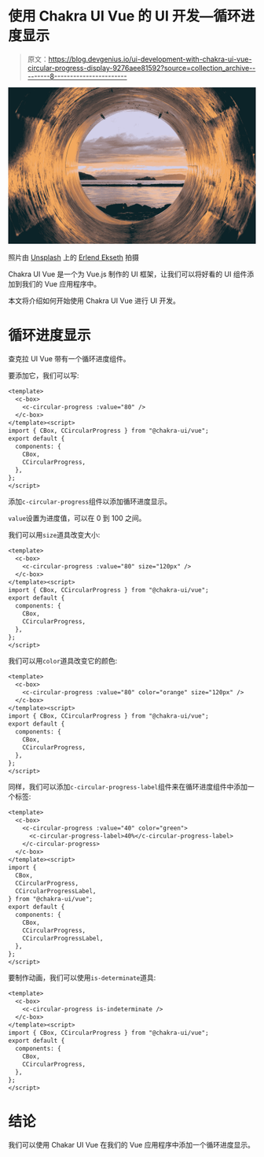 # 使用 Chakra UI Vue 的 UI 开发—循环进度显示

> 原文：<https://blog.devgenius.io/ui-development-with-chakra-ui-vue-circular-progress-display-9276aee81592?source=collection_archive---------8----------------------->

![](img/7f5f9241ade9c364047e861933f18747.png)

照片由 [Unsplash](https://unsplash.com?utm_source=medium&utm_medium=referral) 上的 [Erlend Ekseth](https://unsplash.com/@er1end?utm_source=medium&utm_medium=referral) 拍摄

Chakra UI Vue 是一个为 Vue.js 制作的 UI 框架，让我们可以将好看的 UI 组件添加到我们的 Vue 应用程序中。

本文将介绍如何开始使用 Chakra UI Vue 进行 UI 开发。

# 循环进度显示

查克拉 UI Vue 带有一个循环进度组件。

要添加它，我们可以写:

```
<template>
  <c-box>
    <c-circular-progress :value="80" />
  </c-box>
</template><script>
import { CBox, CCircularProgress } from "@chakra-ui/vue";
export default {
  components: {
    CBox,
    CCircularProgress,
  },
};
</script>
```

添加`c-circular-progress`组件以添加循环进度显示。

`value`设置为进度值，可以在 0 到 100 之间。

我们可以用`size`道具改变大小:

```
<template>
  <c-box>
    <c-circular-progress :value="80" size="120px" />
  </c-box>
</template><script>
import { CBox, CCircularProgress } from "@chakra-ui/vue";
export default {
  components: {
    CBox,
    CCircularProgress,
  },
};
</script>
```

我们可以用`color`道具改变它的颜色:

```
<template>
  <c-box>
    <c-circular-progress :value="80" color="orange" size="120px" />
  </c-box>
</template><script>
import { CBox, CCircularProgress } from "@chakra-ui/vue";
export default {
  components: {
    CBox,
    CCircularProgress,
  },
};
</script>
```

同样，我们可以添加`c-circular-progress-label`组件来在循环进度组件中添加一个标签:

```
<template>
  <c-box>
    <c-circular-progress :value="40" color="green">
      <c-circular-progress-label>40%</c-circular-progress-label>
    </c-circular-progress>
  </c-box>
</template><script>
import {
  CBox,
  CCircularProgress,
  CCircularProgressLabel,
} from "@chakra-ui/vue";
export default {
  components: {
    CBox,
    CCircularProgress,
    CCircularProgressLabel,
  },
};
</script>
```

要制作动画，我们可以使用`is-determinate`道具:

```
<template>
  <c-box>
    <c-circular-progress is-indeterminate />
  </c-box>
</template><script>
import { CBox, CCircularProgress } from "@chakra-ui/vue";
export default {
  components: {
    CBox,
    CCircularProgress,
  },
};
</script>
```

# 结论

我们可以使用 Chakar UI Vue 在我们的 Vue 应用程序中添加一个循环进度显示。